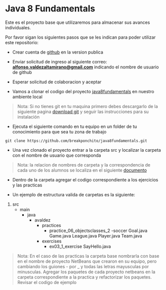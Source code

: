 # Java 8 Fundamentals

Este es el proyecto base que utilizaremos para almacenar sus avances individuales.

Por favor sigan los siguientes pasos que se les indican para poder utilizar este repositorio:

- Crear cuenta de [github](https://github.com/) en la version publica

- Enviar solicitud de ingreso al siguiente correo: **alfonso.valdezaltamirano@gmail.com** indicando el nombre de usuario de github

- Esperar solicitud de colaboracion y aceptar

- Vamos a clonar el codigo del proyecto [java8fundamentals](https://github.com/breakponchito/java8fundamentals) en nuestro ambiente local

> Nota: Si no tienes git en tu maquina primero debes descargarlo de la siguiente pagina [download git](https://git-scm.com/downloads ) y seguir las instrucciones para su instalación

- Ejecuta el siguiente comando en tu equipo en un folder de tu conocimiento para que sea tu zona de trabajo

`git clone https://github.com/breakponchito/java8fundamentals.git`

- Una vez clonado el proyecto entrar a la carpeta src y localizar la carpeta con el nombre de usuario que corresponda

> Nota: la relacion de nombres de carpeta y la correspondencia de cada uno de los alumnos se localiza en el siguiente [documento](https://docs.google.com/spreadsheets/d/1pe63Cq3i0WDK9NfHJ1_-8kYctnAbMDACZ1HdoxQrewc/edit?usp=sharing)

- Dentro de la carpeta agregar el codigo correspondiente a los ejercicios y las practicas

- Un ejemplo de estructura valida de carpetas es la siguiente:

1. src
	- main
	   - java
			- avaldez
				- practices
					- practice_06_objectsclasses_2
						-soccer
						  Goal.java
						  Game.java
						  League.java
						  Player.java
						  Team.java
				- exercises
					- ex03_1_exercise
						SayHello.java
					
> Nota: En el caso de las practicas la carpeta base nombrarla con base en el nombre de proyecto NetBeans que crearon en su equipo, pero cambiando los guiones - por _ y todas las letras mayusculas por minusculas. Agregar los paquetes de cada proyecto netbeans en la carpeta correspondiente a la practica y refactorizar los paquetes. Revisar el codigo de ejemplo
	 






